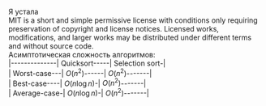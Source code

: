 Я устала  
MIT is a short and simple permissive license with conditions only requiring preservation of copyright and license notices. Licensed works, modifications, and larger works may be distributed under different terms and without source code.  
Асимптотическая сложность алгоритмов:  
|--------------| Quicksort-----| Selection sort-|  
| Worst-case---| $O(n^2)$------| $O(n^2)$-------|  
| Best-case----| $O(n\log{n})$-| $O(n^2)$-------|  
| Average-case-| $O(n\log{n})$-| $O(n^2)$-------|  